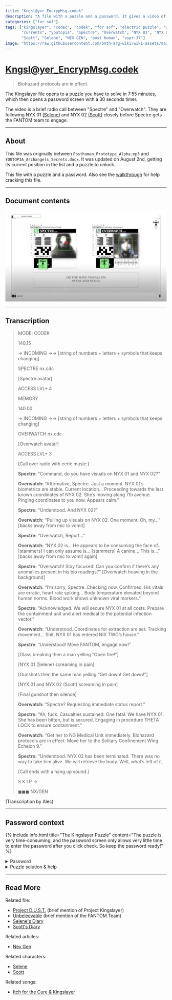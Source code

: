 ```yaml
---
title: "Kngsl@yer_EncrypMsg.codek"
description: "A file with a puzzle and a password. It gives a video of a radio call between Spectre and Overwatch."
categories: ["for-sof"]
tags: ["kingslayer", "codec", "codek", "for sof", "electric puzzle", "wires", 
       "currents", "youtopia", "Spectre", "Overwatch", "NYX 01", "NYX 02", "FANTOM", 
       "Scott", "Selene", "NEX GEN", "post human", "vspr-37"]
image: "https://raw.githubusercontent.com/bmth-arg-wiki/wiki-assets/main/files/kingslayer_codek/kingslayer_codek_screenshot.png"
---
```


# Kngsl@yer_EncrypMsg.codek

> Biohazard protocols are in effect.

The Kingslayer file opens to a puzzle you have to solve in 7:55 minutes, which then opens a password screen with a 30 seconds timer. 

The video is a brief radio call between "Spectre" and "Overwatch". They are following NYX 01 [(Selene)](../characters/selene) and NYX 02 [(Scott)](../characters/syko) closely before Spectre gets the FANTOM team to engage.

***

## About

This file was originally between `Posthuman_Prototype_Alpha.mp3` and `YOUTOPIA_Archangels_Secrets.docx`.
It was updated on August 2nd, getting its current position in the list and a puzzle to unlock.

This file with a puzzle and a password.
Also see the [walkthrough](../walkthrough/walkthrough2)
for help cracking this file.

***

## Document contents

**![kingslayer codec screenshot](https://raw.githubusercontent.com/bmth-arg-wiki/wiki-assets/main/files/kingslayer_codek/kingslayer_codek_screenshot.png)**

***

## Transcription

> MODE: CODEK
>
> 140.15
> 
> → INCOMING →→ [string of numbers + letters + symbols that keeps changing]
> 
> SPECTRE nx.cdc
> 
> [Spectre avatar]
> 
> ACCESS LVL+ 4
>
> MEMORY
>
> 140.00
> 
> → INCOMING →→ [string of numbers + letters + symbols that keeps changing]
> 
> OVERWATCH nx.cdc
> 
> [Overwatch avatar]
> 
> ACCESS LVL+ 3
>
> [Call over radio with eerie music:]
>
> **Spectre:** “Command, do you have visuals on NYX 01 and NYX 02?”
>
> **Overwatch:** “Affirmative, Spectre. Just a moment. NYX 01’s biometrics are stable. Current location… Proceeding towards the last known coordinates of NYX 02. She’s moving along 7th avenue. Pinging coordinates to you now. Appears calm.”
>
> **Spectre:** “Understood. And NYX 02?”
>
> **Overwatch:** “Pulling up visuals on NYX 02. One moment. Oh, my…” [backs away from mic to vomit]
>
> **Spectre:** “Overwatch, Report…”
>
> **Overwatch:** “NYX 02 is… He appears to be consuming the face of… [stammers] I can only assume is… [stammers] A canine… This is…” [backs away from mic to vomit again]
>
> **Spectre:** “Overwatch! Stay focused! Can you confirm if there’s any anomalies present in his bio readings?” [Overwatch heaving in the background]
>
> **Overwatch:** “I’m sorry, Spectre. Checking now. Confirmed. His vitals are erratic, heart rate spiking… Body temperature elevated beyond human norms. Blood work shows unknown viral markers.”
>
> **Spectre:** “Acknowledged. We will secure NYX 01 at all costs. Prepare the containment unit and alert medical to the potential infection vector.”
>
> **Overwatch:** “Understood. Coordinates for extraction are set. Tracking movement… Shit. NYX 01 has entered NIX TWO’s house.”
>
> **Spectre**: “Understood! Move FANTOM, engage now!”
>
> [Glass breaking then a man yelling “Open fire!”]
> 
> [NYX 01 (Selene) screaming in pain]
>
> [Gunshots then the same man yelling “Get down! Get down!”] 
> 
> [NYX 01 and NYX 02 (Scott) screaming in pain]
> 
> [Final gunshot then silence]
>
> **Overwatch:** “Spectre? Requesting immediate status report.”
>
> **Spectre:** “Ah, fuck. Casualties sustained. One fatal. We have NYX 01. She has been bitten, but is secured. Engaging in procedure THETA LOCK to ensure containment.”
>
> **Overwatch:** “Get her to NG Medical Unit immediately. Biohazard protocols are in effect. Move her to the Solitary Confinement Wing Echelon 9.”
>
> **Spectre:** “Understood. NYX 02 has been terminated. There was no way to take him alive. We will retrieve the body. Well, what’s left of it. 
>
> [Call ends with a hang up sound.]
>
> S K I P →
> 
> ◼︎◼︎◼︎ NX/GEN

(Transcription by Alec)

***

## Password context

{% include info.html
title="The Kingslayer Puzzle"
content="The puzzle is very time-consuming, and the password screen only allows very little time to enter the password after you click check. So keep the password ready!"
%}

<details class="password">
<summary>Password</summary>
23.2907 (sum of the numbers on the pieces)
</details>

<details>
<summary>Puzzle solution & help</summary>
{{" 
![Solution to the wire puzzle](https://raw.githubusercontent.com/bmth-arg-wiki/wiki-assets/main/files/kingslayer_codek/kingslayer_codek_puzzle.png)

The following is the solution to the maze. To solve it yourself, you will need to beat the 
timer and click and rotate the pieces.
The pieces are always in the same order, making the strategy below the most viable.

1. Start at the top, the green line will connect and show you what is correct
2. Leave the first piece alone, but note the number it displays
3. Click each blue piece until it displays the number of the previous wire. 
4. Click it once more and rotate it into place.
5. Repeat for each wire.

Tip: you will need to click once for the first wire you connect, twice for the second, and this pattern 
continues until the end.
" | markdownify }}
</details>

***

## Read More

Related file:

- [Project D.U.S.T.](project_dust) (brief mention of Project Kingslayer)
- [Unbeleevable](unbeleevable) (brief mention of the FANTOM Team)
- [Selene's Diary](selene_personal_journal)
- [Scott's Diary](scott_personal_journal)

Related articles:

- [Nex Gen](../lore/nex-gen-corporation)

Related characters:

- [Selene](../characters/selene)
- [Scott](../characters/syko)

Related songs:
  
- [Itch for the Cure & Kingslayer](../music/song-kingslayer-itch)
